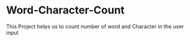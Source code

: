 # Word-Character-Count
This Project helps us to count number of word and Character in the user input 
